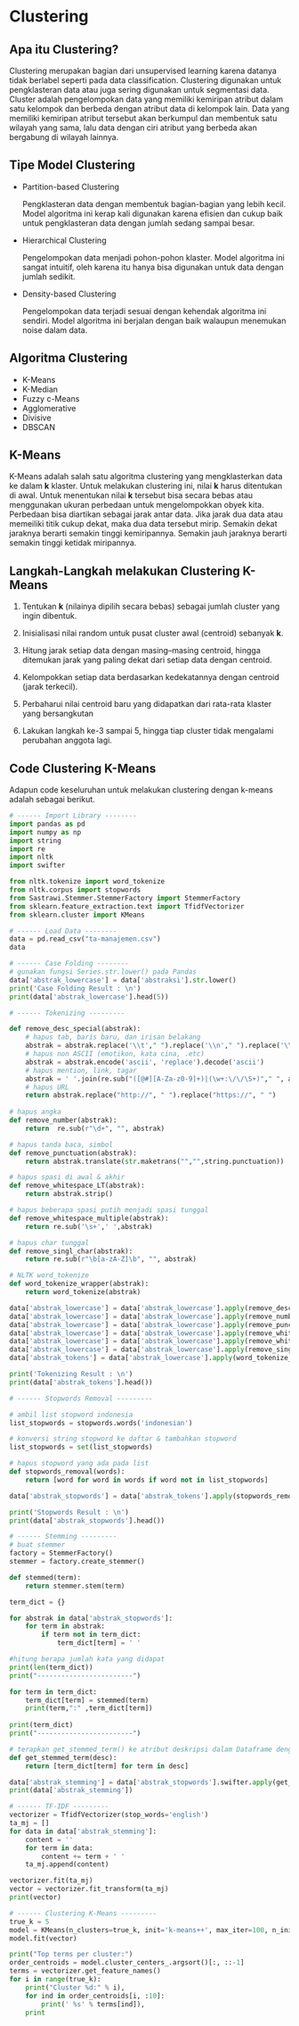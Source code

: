 

# Clustering

## Apa itu Clustering?

Clustering merupakan bagian dari unsupervised learning karena datanya tidak berlabel seperti  pada data classification. Clustering digunakan untuk pengklasteran data atau juga sering  digunakan untuk segmentasi data. Cluster adalah pengelompokan data yang memiliki  kemiripan atribut dalam satu kelompok dan berbeda dengan atribut data di kelompok lain. Data  yang memiliki kemiripan atribut tersebut akan berkumpul dan membentuk satu wilayah yang  sama, lalu data dengan ciri atribut yang berbeda akan bergabung di wilayah lainnya.



## Tipe Model Clustering

- Partition-based Clustering

  Pengklasteran data dengan membentuk bagian-bagian yang  lebih kecil. Model algoritma ini kerap kali digunakan karena efisien dan cukup baik untuk  pengklasteran data dengan jumlah sedang sampai besar.

- Hierarchical Clustering

  Pengelompokan data menjadi pohon-pohon klaster. Model  algoritma ini sangat intuitif, oleh karena itu hanya bisa digunakan untuk data dengan  jumlah sedikit.

- Density-based Clustering

  Pengelompokan data terjadi sesuai dengan kehendak algoritma  ini sendiri. Model algoritma ini berjalan dengan baik walaupun menemukan noise dalam  data.



## Algoritma Clustering

- K-Means
- K-Median
- Fuzzy c-Means
- Agglomerative
- Divisive
- DBSCAN



## K-Means

K-Means adalah salah satu algoritma clustering yang mengklasterkan data ke dalam **k** klaster. Untuk melakukan clustering ini, nilai **k** harus ditentukan di awal. Untuk menentukan nilai **k** tersebut bisa secara bebas atau menggunakan ukuran perbedaan untuk mengelompokkan obyek kita. Perbedaan bisa diartikan sebagai jarak antar data. Jika jarak dua data atau memeiliki titik cukup dekat, maka dua data tersebut mirip. Semakin dekat jaraknya berarti semakin tinggi kemiripannya. Semakin jauh jaraknya berarti semakin tinggi ketidak miripannya.



## Langkah-Langkah melakukan Clustering K-Means

1. Tentukan **k** (nilainya dipilih secara bebas) sebagai jumlah cluster yang ingin dibentuk.

2. Inisialisasi nilai random untuk pusat cluster awal (centroid) sebanyak **k**.

3. Hitung jarak setiap data dengan masing–masing centroid, hingga ditemukan jarak yang paling dekat dari setiap data dengan centroid.

4. Kelompokkan setiap data berdasarkan kedekatannya dengan centroid (jarak terkecil).

5. Perbaharui nilai centroid baru yang didapatkan dari rata-rata klaster yang bersangkutan

6. Lakukan langkah ke-3 sampai 5, hingga tiap cluster tidak mengalami perubahan anggota lagi.



## Code Clustering K-Means

Adapun code keseluruhan untuk melakukan clustering dengan k-means adalah sebagai berikut.

```python
# ------ Import Library --------
import pandas as pd
import numpy as np
import string
import re
import nltk
import swifter

from nltk.tokenize import word_tokenize
from nltk.corpus import stopwords
from Sastrawi.Stemmer.StemmerFactory import StemmerFactory
from sklearn.feature_extraction.text import TfidfVectorizer
from sklearn.cluster import KMeans
```

```python
# ------ Load Data --------
data = pd.read_csv("ta-manajemen.csv")
data
```

```python
# ------ Case Folding --------
# gunakan fungsi Series.str.lower() pada Pandas
data['abstrak_lowercase'] = data['abstraksi'].str.lower()
print('Case Folding Result : \n')
print(data['abstrak_lowercase'].head(5))
```

```python
# ------ Tokenizing ---------

def remove_desc_special(abstrak):
    # hapus tab, baris baru, dan irisan belakang
    abstrak = abstrak.replace('\\t'," ").replace('\\n'," ").replace('\\u'," ").replace('\\',"")
    # hapus non ASCII (emotikon, kata cina, .etc)
    abstrak = abstrak.encode('ascii', 'replace').decode('ascii')
    # hapus mention, link, tagar
    abstrak = ' '.join(re.sub("([@#][A-Za-z0-9]+)|(\w+:\/\/\S+)"," ", abstrak).split())
    # hapus URL
    return abstrak.replace("http://", " ").replace("https://", " ")
                
# hapus angka
def remove_number(abstrak):
    return  re.sub(r"\d+", "", abstrak)

# hapus tanda baca, simbol
def remove_punctuation(abstrak):
    return abstrak.translate(str.maketrans("","",string.punctuation))

# hapus spasi di awal & akhir
def remove_whitespace_LT(abstrak):
    return abstrak.strip()

# hapus beberapa spasi putih menjadi spasi tunggal
def remove_whitespace_multiple(abstrak):
    return re.sub('\s+',' ',abstrak)

# hapus char tunggal
def remove_singl_char(abstrak):
    return re.sub(r"\b[a-zA-Z]\b", "", abstrak)

# NLTK word_tokenize 
def word_tokenize_wrapper(abstrak):
    return word_tokenize(abstrak)

data['abstrak_lowercase'] = data['abstrak_lowercase'].apply(remove_desc_special)
data['abstrak_lowercase'] = data['abstrak_lowercase'].apply(remove_number)
data['abstrak_lowercase'] = data['abstrak_lowercase'].apply(remove_punctuation)
data['abstrak_lowercase'] = data['abstrak_lowercase'].apply(remove_whitespace_LT)
data['abstrak_lowercase'] = data['abstrak_lowercase'].apply(remove_whitespace_multiple)
data['abstrak_lowercase'] = data['abstrak_lowercase'].apply(remove_singl_char)
data['abstrak_tokens'] = data['abstrak_lowercase'].apply(word_tokenize_wrapper)

print('Tokenizing Result : \n') 
print(data['abstrak_tokens'].head())
```

```python
# ------ Stopwords Removal ---------

# ambil list stopword indonesia
list_stopwords = stopwords.words('indonesian')

# konversi string stopword ke daftar & tambahkan stopword
list_stopwords = set(list_stopwords)

# hapus stopword yang ada pada list
def stopwords_removal(words):
    return [word for word in words if word not in list_stopwords]

data['abstrak_stopwords'] = data['abstrak_tokens'].apply(stopwords_removal) 

print('Stopwords Result : \n') 
print(data['abstrak_stopwords'].head())
```

```python
# ------ Stemming ---------
# buat stemmer
factory = StemmerFactory()
stemmer = factory.create_stemmer()

def stemmed(term):
    return stemmer.stem(term)

term_dict = {}

for abstrak in data['abstrak_stopwords']:
    for term in abstrak:
        if term not in term_dict:
            term_dict[term] = ' '

#hitung berapa jumlah kata yang didapat
print(len(term_dict))
print("------------------------")

for term in term_dict:
    term_dict[term] = stemmed(term)
    print(term,":" ,term_dict[term])
    
print(term_dict)
print("------------------------")

# terapkan get_stemmed_term() ke atribut deskripsi dalam Dataframe dengan swifter
def get_stemmed_term(desc):
    return [term_dict[term] for term in desc]

data['abstrak_stemming'] = data['abstrak_stopwords'].swifter.apply(get_stemmed_term)
print(data['abstrak_stemming'])
```

```python
# ------ TF-IDF ---------
vectorizer = TfidfVectorizer(stop_words='english')
ta_mj = []
for data in data['abstrak_stemming']:
    content = ''
    for term in data:
        content += term + ' '
    ta_mj.append(content)

vectorizer.fit(ta_mj)
vector = vectorizer.fit_transform(ta_mj)
print(vector)
```

```python
# ------ Clustering K-Means ---------
true_k = 5
model = KMeans(n_clusters=true_k, init='k-means++', max_iter=100, n_init=1)
model.fit(vector)

print("Top terms per cluster:")
order_centroids = model.cluster_centers_.argsort()[:, ::-1]
terms = vectorizer.get_feature_names()
for i in range(true_k):
    print("Cluster %d:" % i),
    for ind in order_centroids[i, :10]:
        print(' %s' % terms[ind]),
    print
```




## 
